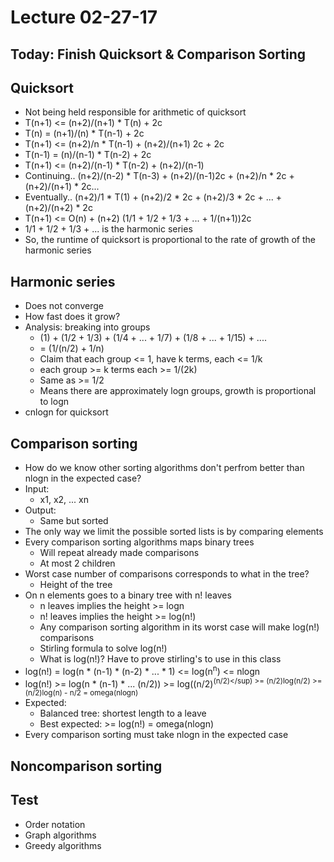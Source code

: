 # Lecture 02-27-17

## Today: Finish Quicksort & Comparison Sorting

## Quicksort
- Not being held responsible for arithmetic of quicksort
- T(n+1) <= (n+2)/(n+1) * T(n) + 2c
- T(n) = (n+1)/(n) * T(n-1) + 2c
- T(n+1) <= (n+2)/n * T(n-1) + (n+2)/(n+1) 2c + 2c
- T(n-1) = (n)/(n-1) * T(n-2) + 2c
- T(n+1) <= (n+2)/(n-1) * T(n-2) + (n+2)/(n-1)
- Continuing.. (n+2)/(n-2) * T(n-3) + (n+2)/(n-1)2c + (n+2)/n * 2c + (n+2)/(n+1) * 2c...
- Eventually.. (n+2)/1 * T(1) + (n+2)/2 * 2c + (n+2)/3 * 2c + ... + (n+2)/(n+2) * 2c
- T(n+1) <= O(n) + (n+2) (1/1 + 1/2 + 1/3 + ... + 1/(n+1))2c
- 1/1 + 1/2 + 1/3 + ... is the harmonic series
- So, the runtime of quicksort is proportional to the rate of growth of the harmonic series

## Harmonic series
- Does not converge
- How fast does it grow?
- Analysis: breaking into groups
    - (1) + (1/2 + 1/3) + (1/4 + ... + 1/7) + (1/8 + ... + 1/15) + ....
    - = (1/(n/2) + 1/n)
    - Claim that each group <= 1, have k terms, each <= 1/k
    - each group >= k terms each >= 1/(2k) 
    - Same as >= 1/2
    - Means there are approximately logn groups, growth is proportional to logn
- cnlogn for quicksort

## Comparison sorting
- How do we know other sorting algorithms don't perfrom better than nlogn in the expected case?
- Input:
    - x1, x2, ... xn
- Output:
    - Same but sorted
- The only way we limit the possible sorted lists is by comparing elements
- Every comparison sorting algorithms maps binary trees
    - Will repeat already made comparisons
    - At most 2 children
- Worst case number of comparisons corresponds to what in the tree?
    - Height of the tree
- On n elements goes to a binary tree with n! leaves
    - n leaves implies the height >= logn
    - n! leaves implies the height >= log(n!)
    - Any comparison sorting algorithm in its worst case will make log(n!) comparisons
    - Stirling formula to solve log(n!)
    - What is log(n!)? Have to prove stirling's to use in this class
- log(n!) = log(n * (n-1) * (n-2) * ... * 1) <= log(n<sup>n</sup>) <= nlogn
- log(n!) >= log(n * (n-1) * ... (n/2)) >= log((n/2)<sup>(n/2)</sup) >= (n/2)log(n/2) >= (n/2)log(n) - n/2 = omega(nlogn)
- Expected:
    - Balanced tree: shortest length to a leave
    - Best expected: >= log(n!) = omega(nlogn)
- Every comparison sorting must take nlogn in the expected case

## Noncomparison sorting

## Test
- Order notation
- Graph algorithms
- Greedy algorithms